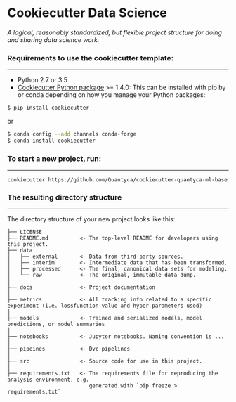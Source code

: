 # Cookiecutter Data Science

_A logical, reasonably standardized, but flexible project structure for doing and sharing data science work._


### Requirements to use the cookiecutter template:
-----------
 - Python 2.7 or 3.5
 - [Cookiecutter Python package](http://cookiecutter.readthedocs.org/en/latest/installation.html) >= 1.4.0: This can be installed with pip by or conda depending on how you manage your Python packages:

``` bash
$ pip install cookiecutter
```

or

``` bash
$ conda config --add channels conda-forge
$ conda install cookiecutter
```


### To start a new project, run:
------------

    cookiecutter https://github.com/Quantyca/cookiecutter-quantyca-ml-base


### The resulting directory structure
------------

The directory structure of your new project looks like this: 

```
├── LICENSE
├── README.md          <- The top-level README for developers using this project.
├── data
│   ├── external       <- Data from third party sources.
│   ├── interim        <- Intermediate data that has been transformed.
│   ├── processed      <- The final, canonical data sets for modeling.
│   └── raw            <- The original, immutable data dump.
│
├── docs               <- Project documentation
│
├── metrics            <- All tracking info related to a specific experiment (i.e. lossfunction value and hyper-parameters used)
│
├── models             <- Trained and serialized models, model predictions, or model summaries
│
├── notebooks          <- Jupyter notebooks. Naming convention is ...
│
├── pipeines           <- Dvc pipelines 
│
├── src                <- Source code for use in this project.
│
├── requirements.txt   <- The requirements file for reproducing the analysis environment, e.g.
                          generated with `pip freeze > requirements.txt`


```


